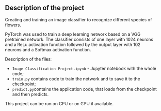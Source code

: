 ## Description of the project

Creating and training an image classifier to recognize different species of flowers.

PyTorch was used to train a deep learning network based on a VGG pretrained network.
The classifier consists of one layer with 1024 neurons and a ReLu activation function followed by the output layer with 102 neurons and a Softmax activation function.

Description of the files:
- `Image Classification Project.ipynb` - Jupyter notebook with the whole code;
- `train.py` contains code to train the network and to save it to the checkpoint;
- `predict.py`contains the application code, that loads from the checkpoint and then predicts.

This project can be run on CPU or on GPU if available.
